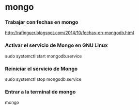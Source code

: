 # mongo

### Trabajar con fechas en mongo
http://rafinguer.blogspot.com/2014/10/fechas-en-mongodb.html


### Activar el servicio de Mongo en GNU Linux
sudo systemctl start mongodb.service

### Reiniciar el servicio de Mongo
sudo systemctl stop mongodb.service

### Entrar a la terminal de mongo
mongo

